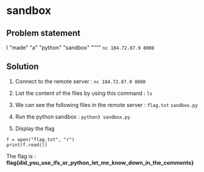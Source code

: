 # sandbox

## Problem statement

I "made" "a" "python" "sandbox" """"
```nc 184.72.87.9 8008```

## Solution

1. Connect to the remote server : ```nc 184.72.87.9 8008```

2. List the content of the files by using this command : ```ls```

3. We can see the following files in the remote server : ```flag.txt```  ```sandbox.py```

4. Run the python sandbox : ```python3 sandbox.py```

5. Display the flag

```python3
f = open("flag.txt", "r")
print(f.read())
```

The flag is : **flag{did_you_use_ifs_or_python_let_me_know_down_in_the_comments}**
